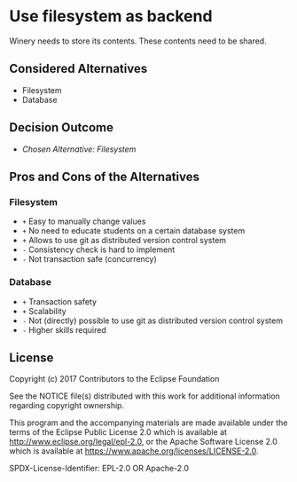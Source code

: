 # Use filesystem as backend

Winery needs to store its contents.
These contents need to be shared.

## Considered Alternatives

* Filesystem
* Database

## Decision Outcome

* *Chosen Alternative: Filesystem*

## Pros and Cons of the Alternatives 

### Filesystem

* `+` Easy to manually change values
* `+` No need to educate students on a certain database system
* `+` Allows to use git as distributed version control system
* `-` Consistency check is hard to implement
* `-` Not transaction safe (concurrency)

### Database

* `+` Transaction safety
* `+` Scalability
* `-` Not (directly) possible to use git as distributed version control system
* `-` Higher skills required

## License

Copyright (c) 2017 Contributors to the Eclipse Foundation

See the NOTICE file(s) distributed with this work for additional
information regarding copyright ownership.

This program and the accompanying materials are made available under the
terms of the Eclipse Public License 2.0 which is available at
http://www.eclipse.org/legal/epl-2.0, or the Apache Software License 2.0
which is available at https://www.apache.org/licenses/LICENSE-2.0.

SPDX-License-Identifier: EPL-2.0 OR Apache-2.0

